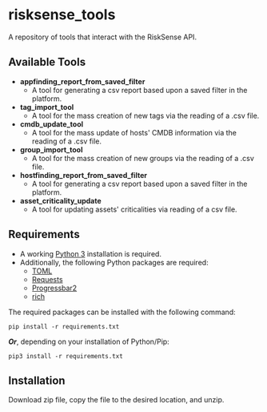 # risksense_tools

A repository of tools that interact with the RiskSense API.

## Available Tools

* **appfinding_report_from_saved_filter**
  * A tool for generating a csv report based upon a saved filter in the platform.
* **tag_import_tool**
  * A tool for the mass creation of new tags via the reading of a .csv file.
* **cmdb_update_tool**
  * A tool for the mass update of hosts' CMDB information via the reading of a .csv file.
* **group_import_tool**
  * A tool for the mass creation of new groups via the reading of a .csv file.
* **hostfinding_report_from_saved_filter**
  * A tool for generating a csv report based upon a saved filter in the platform.
* **asset_criticality_update**
  * A tool for updating assets' criticalities via reading of a csv file.

## Requirements
* A working [Python 3](https://python.org) installation is required.
* Additionally, the following Python packages are required:
  * [TOML](https://pypi.org/project/toml/)
  * [Requests](https://pypi.org/project/requests/)
  * [Progressbar2](https://pypi.org/project/progressbar2/)
  * [rich](https://pypi.org/project/rich/)
  
The required packages can be installed with the following command:

    pip install -r requirements.txt

***Or***, depending on your installation of Python/Pip:

    pip3 install -r requirements.txt


## Installation
Download zip file, copy the file to the desired location, and unzip.
